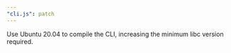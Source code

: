 ```yaml
---
"cli.js": patch
---
```


Use Ubuntu 20.04 to compile the CLI, increasing the minimum libc version required.
